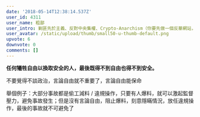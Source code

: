 ```yaml
---
date: '2018-05-14T12:38:14.537Z'
user_id: 4311
user_name: 粗鄙
user_intro: 剿匪先於主義、反對中央集權、Crypto-Anarchism（你要先做一個反華網站，然後再把它賣給共產黨）
user_avatar: /static/upload/thumb/small50-u-thumb-default.png
upvote: 6
downvote: 0
comments: []
---
```


**任何犧牲自由以換取安全的人，最後既得不到自由也得不到安全。**

不要覺得不談政治，言論自由就不重要了，言論自由能保命

舉個例子：大部分事故都是偷工減料 / 違規操作，只要有人爆料，就可以激起監督壓力，避免事故發生；但是沒有言論自由，阻止爆料，刻意隱瞞情況，放任違規操作，最後的事故就不可避免了
